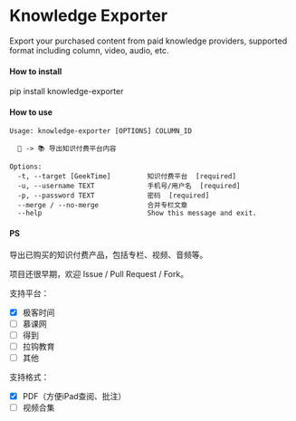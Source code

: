 # Knowledge Exporter

Export your purchased content from paid knowledge providers, supported format including column, video, audio, etc.

#### How to install

pip install knowledge-exporter

#### How to use

```
Usage: knowledge-exporter [OPTIONS] COLUMN_ID

  📑 -> 📚 导出知识付费平台内容

Options:
  -t, --target [GeekTime]         知识付费平台  [required]
  -u, --username TEXT             手机号/用户名  [required]
  -p, --password TEXT             密码  [required]
  --merge / --no-merge            合并专栏文章
  --help                          Show this message and exit.
```


#### PS

导出已购买的知识付费产品，包括专栏、视频、音频等。

项目还很早期，欢迎 Issue / Pull Request / Fork。

支持平台：

- [x] 极客时间
- [ ] 慕课网
- [ ] 得到
- [ ] 拉钩教育
- [ ] 其他

支持格式：

- [x] PDF（方便iPad查阅、批注）
- [ ] 视频合集
